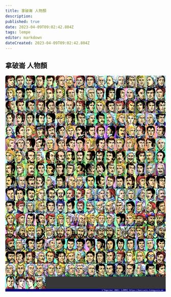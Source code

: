 ```yaml
---
title: 拿破崙 人物顏
description: 
published: true
date: 2023-04-09T09:02:42.804Z
tags: lempe
editor: markdown
dateCreated: 2023-04-09T09:02:42.804Z
---
```


## 拿破崙 人物顏

![lempe_dos_f00-index-noted.png](/assets/faces/00indexes/lempe_dos_f00-index-noted.png)